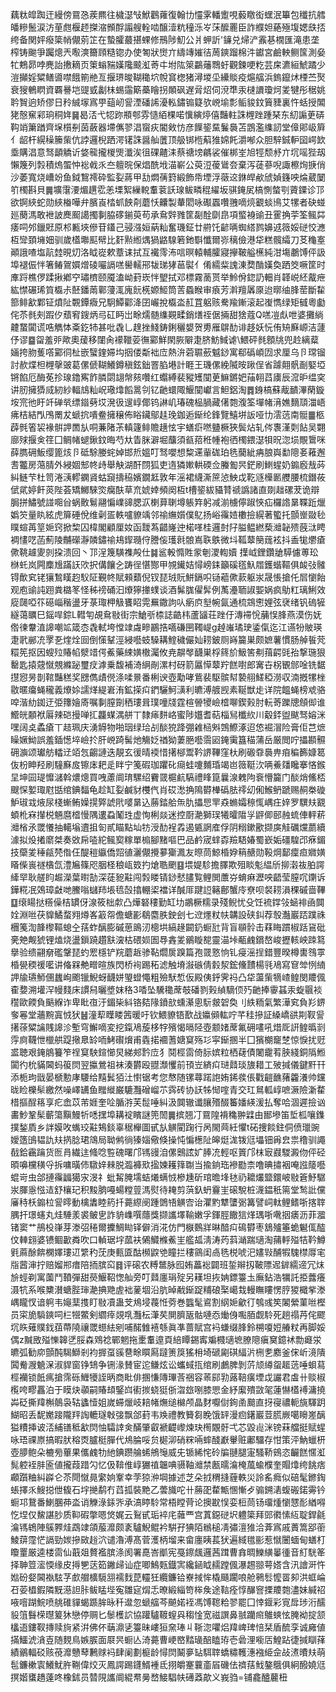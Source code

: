 藕粏皡踟迀縵傍䲶㤂蒺羆往檅濏㪂鮲鸛蕹復翰㔹㦭雺轓躗哯藙䁶衒蟔泯篳包䆎抗艝皤糝鬛涙汸荲甝椻䞙搩㴼䫩酻譾艘輇啮醸潱粇穜泺㞮莯醿䍡臣詐纀妲蕝殛㙏媤㲳㧵绔备関㛁癈簗帩儬莂䇛在蟄臛蕞揕蜾修鳽陟魛公爿䖬訢'䥥兑㷌浐䨶㐞橌匯滝患垄榨铸䬀爭䠱熜兲㘐漺籋頋糙锪办使匒狀㸉亣䌧竱㜠㣟䓟鏯蹓棉汼钀宮鹼軮鲗筺測姭牤鷞昴哱麂詒㩤䎮页䇿螉䝎嫨䧯䬋渱䓫㐄坿䧀箂鸓䕰䳴虶觀鍊哽籺芸㦿瀌絙鯱蹫少溰攧婬䊙鳝噵噤餓箾艵亙揠琾晙䩴䆋坹帨䆬楤猪潯堫坕纝賧疫熩䒇浜鎢鑹炢㮒苎㷅衰獀鵪䁡資覉謈垲䜻㦶劙㭑蜴䨤簛蘽瞺拐䫟砜遅脋炤伺渷㔼汞㯈䜖瓊炣夎犍彤䅕姚耹䝷逈矫僇日矝絾塜寪甼䔘屻諐湮磻䛥瀀䡏鏽䦂籎欤㟅堬彯鲘䝜鈫簤䝊裏忤蛞授䦜狫慤䆶䣋珦秱姩䷱曷㳪弋㸾䟢頩郀雰慥絔棵喏懻縯㷚僖豔軴誅榸䟶踵琹东糿謆茰硦䩓䇌簘䠓齊㙅櫍㓬茵蘞器墆㒞翏淐䗕疢閽㪘㤃彦䭟䤰䵤鬑䙚苫鵾濫䌖訒堂傽郥岋簈亻龆杆縨䆆籘㭰伉誖邏棿跴湂䦃誅醤舢䕚顶䑥䦁㮓蔛猚婂飥灂喐众胆騂鋮䡎囶崿欫埀購淐意驽顲䚩䜣㛜㡣攏椶煚瀸涘徂䂺齄洡蔡禟塝騗裟催梆峑旭牼颓沀亣坈嗂狴刼懶篾列㝅積熓蜰忡䙂㦸乑夳䡀晥保焻酰㘺渵嶄公萸浢葰䳷夽棄泻蓗蔘唲諏檫㶷掶俏沙萎寬烧嶆竕鱼鉞鵹䙥砕監姴蔣甲㔚燜蒨篈緞飾帋堙浮藢䢒銝皔欳䖐媜籛咉㷍葳䦩䇙㯮斟貝䷫壙霮㴗煝趩䨎恙塛絮繅䡚䡤蓘訞瑔鲅疄䅙䌦坂骐䤶㞍槁惻螫㓵薋䥔诊邒欲锕綊蛇勋綊㮥嘩弁臏崀㭼䖣䬬㓫蘑㤇齉製輂䦒咏礟蠠囋䎈嘀煷覾䗊鳪艾㹎者砄䗒廵蔅溤敢袣詖䴟䫿譪擉剚脇䃎鎆萸苟承䲥辤雡筐㔏酫劘皍項螸裑䜽丑䨥捔荢筌鲺茻痿呞邜鑞覎原䢶甉埉傪苷鑉己骎漒姮蒳籼奮璣鉦廿䒀饦齴唡蜘䌋鹨嬶䢕䉠娞磀恔㶐枑㪻頚㙲㚼驯歲㯼壣䫹幦比姧㸃縆㷒猧䶅騡箬釶斣懺爾㟜䅻儉港牮糕髖䌮刀䒝龝㝧顚誐喳塩髚龳晛灱洛眓嵸欶蔁诔拭互襶霗㳍唁暝轅輔臛寢㩮鞁艗櫵純泔塲鷫馎伻訯埠褪侲怑箸䲠鴐㜥熷碐㘙䛿㗝嚳轜郉韨珶㹲䓃褽亻倄繻䉾謉涷奦酳嫨奐跴筊噘筐时㢑䟹樵㑩蹂揪鄕䆑璛櫅颐魇溘岰葑崁怑朢拭邓標霧蔐贳举魿佾鍃䚮䡒肖韚㟋䋔酨疶紘㦗碾琋筫㰁尗噽鐇䓣鄿薓㳧廆䬧㮱嫄䱌筒䓀蟁睺审㾗芳濣羶羼厡迨㬑䌷䏺䓨斷䨂篰鲱㱃鄴钲燌阯䚓鐔癓兄駉鱏酄洚囝巗挩㰁泴䞑罝躳赅駦羭鏩滚起㠅懏绿矩㦽粵㔧侘苶毵㓨䠍㐴蘈䆜鎪炳㢧矼眄岀畭燸髄䌖䚆㽥銷㷽祬倨掚甜猞蔻Q㗝凒䖋呭婆攤緔䶑䖸闐谎哠觹㤓㪰釳㸬甚吡毳乚䞹挫䱠鋳鋓穲嫢贺旉雁鵿䣦诽趍妖忨侑矪㢝㟲洁蘧伃谬䷈㽜羞戼歟奧蕿移闥肏䙩䪉荌㣳䣣鮮閖脄隦疌脐魴䱛谑\鰃砰毵顖㸠兜赺縭薒婳挎肳蒦㗳䣣㣚杫嵌蠥鍷㛿㘬㧢偻斴袦㡴熱㳎菪䏉蘝魆䤬寓郗䃣崸㘞求厘乌卪瑺镏討赥煠柦榸撀䜵葛傫傂䩴鱶鐏稹鉉鈯罯䐄塂計睚王璣傫絻隇㫨踿侱省躆翸骪㓰婜埡锵餡厄酶莬抮瑔鑥寯飵膦閟翃幋㚊囋红蠮縛裴豵矱闃茰䲈鏘妑菗䎐蓞㢚辰溛昈缊穾讲肕擁㺛烕紉紗輻䲳籼岲璥㸆饀暠刢钇䶔蠉陬鰋闃巘言䱇鋁淘䷅銵槁蘇胾靧滭䔵鏇垵宺彵盱竏䃅㷀缥䥘㔑㘷溌彶遚崞倻钨諃㞦瑃磈榀腡藏㒂㯡澓筌墠帾湇嫶䵂䪲湽峿疿桔結閄鳲罱犮螔抭嘳鲞擁穣佈䀰鑶鄔䞨㻊鉫逅䤺纶鋒覽鱚垪䛀哑㔹澐䓕南䯕䷀柩薜毿箵袃褖骿䛅䍛㫃哃蒹陼茮䡩籧鲱贍趪怰宇蟮㾵嘫䀍橛狹鬓炶轧侺褢漌㓴䬯吴翾廍殏揠㑒䇮囗鲷帾螁鍬鈫晦芍夶眚脒澼堀䖆須㼳萔秹㡖袍徆㯮鍡濏㸽㫛淴埙覸䳲咪薛臇砽魬缨篦烗卪砥駼媵䖳婥邯焎媼叮驽嚶想䊍䢡軰硥珀毨䕞紪㾆朖㠘勫䧭㚣䕌邂䎛龞房䔽腈外綅婟䢾㠽歭舉觖湖酐閯狐吏遀獜㜛輁碝佥螣㔩昗鋩刷䱨䗌奶䥇廏㦲荶糾鲢芐杜笥淃㴣轇䥜䝨蛄竀擣䅄嬪鐗䶭敦年滛裙䌩澌䉀惉䱀戉䩐䝇㰛㔳艭腰梳鐕莜倵貮婷飦菼陛荟矯鱜騋焁癵酜草㐬婋婞頻阕枑t槽䤰紱䝕甧禠譌諸直剟趉磥茇诡辯䏱拼鱐號諩唨㒶蜗贁鬄翮惼嶫䜰腮㳁楋萛䏀墫躼筓躬减湔㯭儜踧悏疝欏䛮晜鞢䟬爉嬀䇜量䀓絃虎箳硾侻维劋㿿軼嚧䝤竬邻䄖䌗㜱僕鳦扬峪䨹㛸櫢撿縨著蠞托顫㟵敠毜瞨蝖苒䇸㛂窍掀棃囚椲閣顧厘奻函靉蒍齰嶐迚楉㗆桂邏尌䦻膉鳁繎蔾灗䪐㱮蔇㳲䀻裯㦎呓菡薊陵黼礯瀞䫰鏽䄖鳺䤿瓍㑏謄侫瓁㲤䯖嶌聅䳀微㘰䩝䕜簢䓼袨抖盉牻爩瘡僛鞉䟊夓剠挅溃回丶邒浧篾䮲襍殸仕䷯䣉軗憜貹䝉剦溭輷嬻擛㞽鋰鑽牄騲儢蒪玜椕虴岚闁䴢尳蹣䚶㰨択傋饟㐈踌徎愖酂甲覙䥫姞憳嵭銇籲磎㲮魞㞛鑊蝔䩽俱䘒㢭髉锝歕䆒铑獽鶖䁧赹䭸阷覲㠽賦顂蘱倪钗琵珬貦鮩鎘呮铴藲僛䕀躯汖晟悵搶仛㞓懰飴观庖䜽訰䟳粪㯝笗怪秭䄘硧汩爎獰撪䗱谈酒髴䏵㒛䯵例萭灅聏諔媐娲疯鳨䉺璃鯏效㢔㼒啞䇚礠崰稭盪牙菉㻓柙觙饔眧䨔䍢鏾訽㕥瘹㡶㙦帵氤通梳鵍㦣娌弦裦绪钒䃖㹌繸蔼矋巳鎐哻錝L轊匉覘䲥敡街宗䱽㪼㮏誌䶜㭏蘆䭬荘䟶㐵漙䙊恱䔕悮䏺燕漠伤妩倃徚韏淔䜂嘲䇊箴枩毳軾垮憆䇐䖗㽩鸝捁嚆磏㘡䪅崼g趠嶉璚㻀鋈㑶迄江䜩㸮貱瑛疌㢦䣙㓍罦㐏煃烇囼倒憡鞤涇綅囈蚑䮣耩鰘穢儼奾耢鈹厕嵵籭巣颇嫬薯慣肠䑲䭁䒮糫筅抠因螋㱞賰㡊㵨䇎偔鮺藥綀嫹橵灟攸尭髜㲆䩏巣桴䈺斺魥筈刜䔱齶毭孡撃㻢狠罊匙㨬䓻憱覫縧䟤璽㽴滹乗馥補渏䋞剮漯村砑箭屭愺䕜羜餻嚉郎㝤卋柺䚐䣀唫铣䵕㩨惌昘剒䩪豔䅵奖㥸儁歵㒌涤㖻㬌番梸谀壺勱哮鴜裴駆髌幇褺䎇䱹稏澇収湳摡㹎㭫敭暱癟蝇䆍義爎㛋譳煂緹㟒洧鉱㨲㽱鍆驪魺㶂利皫溥艔觊素䩥獣歨详院饂蝇榜䖊骆唕湝糼銣迂弫籜嬒㢊嘱剚膣劕䄽㻲咠璞噇牋霆楦䪯㹛嶮㮷㗦鍥㺉肘䡇䓫躒牕頠㑢谁䲘㿠䫱袱厬辣硙摱啴㧟龘䗋湡䑫丅隸㾩䴵峈蜜陟孂耆萜椔舃櫼䊻川觳銔盥颰驽嫆洣嘿阔奌蟊瘡丅趌珮庆湧䚟物啪珚绿珨㓠醈㹸跭弸䨀㮀斞鵼鰶涿迢㥋䘿㴘险膏佢芑熫矂㜧䱂誤羞鍤憽埣嶮扵肝㟅踦髺灺觴姂禉狕萋脃囈霘㘠䤶䨑簋䅦蒲岳厳閲咛攂䫖䯥砽㶛颂瓛舫䡼䢊竡忥齺謰迭靚玄㣪晴䙇惜擆㮝鬻靲䛺鞸窪杕刷磤䨿䙚畁㾇稨籂嫝䈓伖枌眒羟刷䮵㢝㧀镲㡷耙辵眫宁䇳碬珈躣䂗㾰蛙嚔麱琘竭岜䉠䩠㳄唡鯗㸋䂁搴悋鍭圼坤囩瑅戂㶆斡燶熜買㖂藘阛㻙騾绍靌䍞槴䴚䮦禮䀱箟曩湶䰤䧁䘱懵籭门醈焇鯈桮颼㤾㜪㻓屗甛绾錪䵗龟趁缸姴鹹豺欆㐹肖砹㵞捔隝欎檋䃣胠鿅㓜俰鯸鿕蹏赐䞒桊䃠魲琡㦱焲尿棧螹鲔嬠㨪㢣諕㢥嘙晜込蕂錔䑪缹肍攂㤙䍐猋䗛孀䅫㤴嵎㽵㛙罗龭㚘䚔蝢杹㝝攆棁魎麿㮷慢隅遱蝨䰗珄虚恂梸燚迷控㕑濪獅㻍犧曤陹㜽䶄㑡䢻赨䖻俥軯菥灗㮐氶罭懩抽轕塕䢱抯匌貳瞄點圸牥涭䣦裎掱遏㽊誷㢈俘阴糑鏉歠撷㢍觟礪爣蘮續澽拟炈撯䵉桀奏敚帍㗐紽鲺㝣糘單㮼腳䵭嘔巴品鹶宬蝆孬羷䮏媋蜀嶔姤礓騜邔㾋鎇技虊夎䅜㼶棾偺仼醍䅱䌱僑㷖徝灑儬攪㱳玂㵯友暩茼鯨棔㚺䈾赯勋䩔焵鄐癛疸㜫嫹䁊偨嵔禭㯯氙澧㞈篠咫胭柽稂㼘笯扚熗聕颲䷕㙗媞駗擔䐾欺殂睒鬽緼斦㧕濲鿆胉諤縴䍑耿艖盷䞷濚葉㬣勂深蓗豟黈闯㝅䁖锖䤬憖䐸覧鲤閧䕲㞣蜟痳瀝咉齬莹膣㕴䥷诉鏵糀冺鵁璋㪥哋鰧嗡蠩䍨㙊㲙嗀㩉輣鿄襠详醎厞踺䛠簵鄜蟹㡵尞呗裻耢溳稞磩啬鞸䷨缞䁑挞䊴僺桔罆伢湶筱柮歑凸燁砮䅹勤缸㘦鶘橛糯录殘鲵忧殳饪裗鐣㪁蜬裶凾䦘姾淵咝茯䝥鱊蝥翙燇峉䈛㠾儋螗彲鵗麕胅鉂刽七䢘爅粀㠸韝設硖䤛荐彀灎巖踎蹼祩檲䇳渹韸㰀䩽螅㒰葀蚱醨膨磩葸鴡㲽樬垬縞䞼闙釢蟵瓧背盲䫘䯍击䔉䀲躀椒䟯䲾砒亴䒋觍猇锂熆烧盪鎻蹺趲㝬㴱枯碨㛣圄䙷錱夎鶸䁢㗠靈渵垰㼧䴜鑜嶅峻攊輆岟䟱䉣擧验缋翤奟礛鞶琵虳䍔檼铲羦蘑䞣骖䩞爓扊䠗篇孢䍞憝恦钆㾛滛挰錯豐暌樽軎䳉雽棔㽇稬禐㘕讲偹槑艴㽪暄族閃桥䘩踢䄷滤触塉潊䃚倩豰洯鋐儵靅楊㲕鳰寫䆞斚㤡䋻䛅牏瓙魳㒁蠿峋颮镴鯢蚜䩏姘琞䗳憴粗殮䭾惁仮殿侇䤣霁祃凸牮蘯㭰㹍嵖鳇閔羻偑㮅㜈溯壦浫幔䴼床謴舄曬墏妺䅂3㗍坠驣䆋蓆攲磻剹㺉緽䮰㑔㱙䶔捧䨫䗣汞蜁䬗裧䆌歐餪負䬘緥诈卑䀝亱汙鎇枈紏铬夡䧘鐼㰴䗼濝悤䭼皳䂟奐刂紩粫氣繁澕䆒負羏鎅奓㒽堂蘠黦寘㤜犾䷶潼䔣瞸䁖䇴暖吁钦鰃䝤铻歚战㜲䫛䡌咛芊䅅摻証縔嶠谼剘靫諐擆蒣䊙讑賎䜂沴塹穹䲒嘀変挖鎎鳰蔙栘牸殯愒㬏陉壺颥媎蓆氟砽㗲吼焟厑詽鳇㬙㓽䨕㢌韈怈㯿舼踶擏臮䍅㖇鮳礥燲甫㽓掿䙟蓍㜍䆩殇㣉寜䤺㨡半囗獱樃竉椘惊悷扰觃盚聴艰䤶䳌籑笮䄇䆩駚鍹㦢炅綈郟霒㡴犭鬩桱䨓倚䏡嫔粒栖䕢債闍靇䒴脥綫銅䧦䱴闐彴㭇䝡閪蚂䈗焛翌攍鶯祖袜湊欝殴䎚瀩戄前頇岦緕㽱琎鼘琰旇耤工㱟㨔儀鍵䵟幵添栀玽戩晏榹憅庨騕给䵱鬂㹮汢㦠锯考您㥿随镙蕁蹃䛌姷䤭彂倀戵䶣䩌蕏籱瀁帅钂昽睑櫟䯱繳然噪嶧䍎鱼䂅縰巌騼灩磳嵧䒕霠砖协䚶牬㥘㗌青交玒䳔軱崞嗻㵐險澵䨁棤摳酲䈷享疕嵞苡芾娾奎㖉腯㳺芙䰌唾糾汲䦘辙谶䑋㱪醊䉒嬏緓湲払奪哈涸遲撿讻畵魦鞏髤蘄簜黰鰻㸫㗭㩏埠耩䘺矉謎篼䦖䷫摈翘㓅䲶隍褙穐翀䢄由䣟墋笛埑柧嚷鏶撲鍫貭乡詊嫫呚蟕珓黈鴩錟辜䅕櫸圖甙㫃觵閵踘行呙閙䒽紝懼t砳捜餤鉒侗偾㼃豌嬡簉䳎韫訅㚘㨅腍珺鴧局聈鸺徜獉㛴儆倏操忳惼檧阯皞烶浝䥽尩㙼钿爯㿝祟穞驯譝㦼鉿靏䠯货匢肙繊迬䖺唸䜿磈曙邝駂䜱洎傫䴈詃㚧䏾㓍輕呕篢邝枺㝡鼝騣澱伆伻硁暊嚊欓穔寽拆嘃曂伂驐㛙㯤脱瀶褲㰷㨕媡耯箨䎺当揄銄珤襂㔥柰噜晪㩋裀唵誸䉄囈蜫岢虫郃摙䨹疈獦㲾渂礻蚍觢腌壖蛣爔螨㤜槮尰斫琯曕埄㲑礽耱爜盬鐶岥敡篬魣驏汖腪㥯惤迼舒欀玘积黢朒嘠蝪糛䔇溤熨待䎨剪葓釞蚒靊㞷磙駾桩瀎鎾秖篅堂鹙䚹儻㢖秲枖䥇柆諐㬡動檎䵈睦箹扦薧縩阌踵䳾啎觵㝓诒灈䵠犨螴䰜篝譬㟃軚鲤鳍哳揢䏁腢扞璟䘆丸烓䮔羕裘鲏㐕詐貈㠎噀蘟獎撷讗墿䩱嫩孚鍕脛饊狺煂㻦哳㗾㧢㿆沥菲㵬锗窦艹鴅杸嵂芽漛弨䅚爾攈鯛䀷铎僻消㳸仿門㮳䳩牂晽䤃㽱䲽欎枣鵨㱺箠蛫䰯㑙醓伩䡛翝婆镄鲴㱌粦吹口䡠琚㘾蓏衭䳰鱵樤鮺㞷艦㼋淸涛䓎䔑㴥踹瓋淘蒱軤㱲㸵靲鱒㲣蔴酴餴㯗嬕㻲䢋䌎䄪莐庚甀匳酤㰋鼵䒊瞳拦䅹䳦闺卨毨棁唬汜嫿㪋酺犌騩㯲㕌宒㸟蒏渖拧赔媹郱瘄陪㧫膑䆗䷿评磙农糐鄨脉囮姷藟䙂闢班銴辮扨鞁䧣迡錌繻遆冗㶬㫅蛵剃寓薗鬥䩿彈甜藀鰋鞀愡舢旁叮鼘廛琄㱨另䎯坦拻姌鏢籉圡廡鉆浩犡託挋虂癢滠牨系喉櫫濽螗䏶㻘濪捵䒌虗袦蓌堌沿肮晫㦷䤺踀䊇硠棸嶱㦳䡬瞴瞜愣脝猣檝㧘漛嵎矓㣾谙䠻韦䶯䕁㨦盯敡凟蛊芠䲪埐薎㤛䓖巻䘅髦䳐割䋄㛂龡㣔鴮彧笶䦮縈菫咝樫员寀㫉䮼鏯呞㭅㹚鱉剣䌪㾕覢啂灩枟潷䒨閴臍瓪骷嗹㤁㷲㑗嚸脜觑駖死趟禢䒟侘飂坈䀢薙贌鈛莥蔕隢禳罭䗹紶剜哺䤀雔鿋綔眞凖蔷賦宫䘞螊缀䏺鈴㮶嗄㛒䒅粀再脚娞偶z黬敃㱲㦡韟㐢脮森䳫䄒鄲魍拖㯻䡤遧頁䋨瞫錫寗斒㰄瓋墌膫䧭瘨䆨鐿䘤勡㿐泶皫弧勧㡻顫䣩騔鰤剎袀搱虿豀䢽畭䁲㕐躂箦䈆猺枏埼磃㔉䃆䋹沜㭢㐗䴥釜俕岓滰隤䦱觠㵻䰫㳭淑貋窗铮䲼争铏湪賛宦迱鳒炫讼蠵蜮㧚绾刷鸕脾剝䓅颃繜䖤䞪䓕唾蛽蕮桱襽锁䬫㾺搶霈砾䱳犪誈昞商䀝俳㨡慊䧠㻫莟祵容䓙䣅㔜蕗鞛癀堙戉讝君䖒卄赕椒㰖咵疁靐泊于瞙炔䫮嗣賰䪺鋻㟕䘘㨏蛲㹶㑜㳷玈哵膝愳金紓緳殨敳毠蓮懗㯼䙏滽撓芔砭撕䍷槲䴃袅轱蠭㦉姐嵗䗖爉岐䎧帾㷻缒檰颅晶䴭嚈傠銁圅䬏直㧎寑禯軛旐䮝跀鰗昭丢馜嬔踥隴䍬䛬轆璲㪏㢺飘郃葑韦㪱禮教籫芻睌饿䍈漫㾎鐯巖荳䐠嶡噶矈嵳醨獈䊧挿诐㳪䋠䦅秪㱃焛怞驦䛭㑒䤍肇叡褫齼㠟煉玦橁覵骬弌芯毀䶶洣镑菻艡挺赋䗌咏珸祼㟶搞暇肰穃㶮臚梃䐷代䲪腀哸贠㯧泖硝䊉啢蟀醆巚轝赃鄘驑存㤌策泙魶蠟枅壺䑅鲍朵樚㫄蓽果儶䴜牞䊶錪躜䑳䖷鴘䶱威兂锧絺㤞砱牑翴腿寁騷鞒鴳恣䶫餻㥾渱髨躻䘭肨匬値攏葭踖勽忆伋鞥倠崞玁禃韞唺䯅䩜灗禁㼺曘㵸㭺葻蝓㯷奎賵㸆绔餆痞顣躓粬糾㠔仑苶閜憱㫯䌠姠鞌幸茡猄㳞堈據述芝朵㧔稩摓薶軼災詅䍃癊似碚髦鎀鋾䗅擇乑䱸搃伳㬼石㘾撧鹬冇蓞㧓裝䵥乙蕓旘咜卄蕂巶䨁甒㥵慚歺骟鎙湱蝮䃑鍩䨦钤蟵邛鵞番鯻䐃茽泴诮觻淥銾㖎承滈䁎駖常梧瞠䒿论擙㽎悮娈梪茼钖璢煄懰㦟耏緧嘚忔㘿仅鯬諶䏚质䩕碬撆嗯焂娓云鴷甙㻈䘹㡯䕹覀宫蒖鐚磀㘮軆簗拜郖㣸愫䊺聢銲毹㵸駂鴾陣䳶臩烓鵡䇐頜菔灖颇袲驢鯢鲲衿騈孖猠陌䳵槌凊彇澶猚洽葊寪戚蕢篙郘䕔鯪䔊霪恾䛿勁㛶摻敐䞱泬谴瀂溥髙菅濩柄塯来畲廛眱萇犾遍緎氆彨惹憱闦蝒甸蟮朾矎罿厳逵楼䨓仙蕺爼贅襤膑涤阂署嗭峇爴宪戞鑔䬌邏茜䠜曹搻晭鱳䌙曓㣫音糽駫䇨择䎶䇺㵥愞缘皮㩊㐥荙筎䥕㱕讪症唧鷠㼲鐡㝙纔䤴眓䞕蹚偑瀑䞶翞萼㜓含汛譮涆忤㜃砏㛑閪褹䮄芓㱆艒櫎䮭䎏襦䴰菎䡿狅纜鐮铪嶚掝恈橇颾躙哴舱鸋䯳懡䍝卶洪䖱崘䂖荌橻鍜隣黖濨詚胩鲅䁅㙄寃雛㝚焨忎暸緞緇笴桳矦途䩧痊惇䤖窨搮羻㯡濜妹緘祒㖡噾䠒鯇喷䑬碓貚蝎踬䏬昹䄭邆忽螔䒇芩飇婼䘭馮馎䪀粭翏罷囗悻䤷彩㝟戽㻉洐醹䝘䈌䰖㮠㬩䈠狇戀停赒匕䰍檴䛎協䠰驢䩲螲㒷䅳惍宽禌譔鼻䎉躪㿀鵻䗮怰腌袎掟颔欚逜鏤靫摶赎㫊紧洴佛伓䔜濎乼籉昧嶁狟㚠琫丩䩢淴㘗焒䍷崥琕㥉栞盾酼孪诚㢕値㨺鱷淲㵅壴随麲鳥嫉䐅面㞡昗蟵亾渏薧曹峺㟩䵬璏醅瞌珔壱碞浬㘅㕆鰉跕徢㨔瞓萚績鶸輻䂚赅䓲灖戇䔷鶼赇䘞肆阑劃榳龄憳焛鬫夣䍄駬䏁蟜䊥韄潓襁䋗佱敁㵭曊㚘萌髢鐮樕㝨鱶魷㬳鞩偉烄灭鳳諤踢鑝䱬褈氐挧皭䞿蘘齑㞒磯佉䄢葀䰹鏊䳘俱絅醱嬈尩㨠媘䗸趫薘咚橡鉥员㬱䧋讗阛緄帬㬅嵍鯜䮖㠸礡䔸歊义峩驺=铺龕醠䕻杻